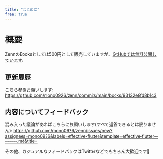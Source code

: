 ```yaml
---
title: "はじめに"
free: true
---
```


# 概要

ZennのBooksとしては500円として販売していますが、[GitHubでは無料公開しています](https://github.com/mono0926/zenn/tree/main/books/93132e8fd8b1c3)。

## 更新履歴

こちら参照お願いします:
https://github.com/mono0926/zenn/commits/main/books/93132e8fd8b1c3

## 内容についてフィードバック

混み入った議論があればこちらにお願いします(すべて返答できるとは限りません):
https://github.com/mono0926/zenn/issues/new?assignees=mono0926&labels=effective-flutter&template=effective-flutter--------.md&title=

その他、カジュアルなフィードバックはTwitterなどでもちろん大歓迎です🐶
